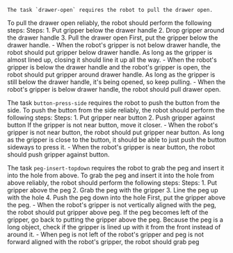 
    The task `drawer-open` requires the robot to pull the drawer open.
To pull the drawer open reliably, the robot should perform the following steps:
    Steps:  1. Put gripper below the drawer handle  2. Drop gripper around the drawer handle  3. Pull the drawer open
    First, put the gripper below the drawer handle.
    - When the robot's gripper is not below drawer handle, the robot should put gripper below drawer handle.
    As long as the gripper is almost lined up, closing it should line it up all the way.
    - When the robot's gripper is below the drawer handle and the robot's gripper is open, the robot should put gripper around drawer handle.
    As long as the gripper is still below the drawer handle, it's being opened, so keep pulling.
    - When the robot's gripper is below drawer handle, the robot should pull drawer open.

The task `button-press-side` requires the robot to push the button from the side.
To push the button from the side reliably, the robot should perform the following steps:
    Steps:  1. Put gripper near button  2. Push gripper against button
    If the gripper is not near button, move it closer.
    - When the robot's gripper is not near button, the robot should put gripper near button.
    As long as the gripper is close to the button, it should be able to just push the button sideways to press it.
    - When the robot's gripper is near button, the robot should push gripper against button.

The task `peg-insert-topdown` requires the robot to grab the peg and insert it into the hole from above.
To grab the peg and insert it into the hole from above reliably, the robot should perform the following steps:
    Steps:  1. Put gripper above the peg  2. Grab the peg with the gripper  3. Line the peg up with the hole  4. Push the peg down into the hole
    First, put the gripper above the peg.
    - When the robot's gripper is not vertically aligned with the peg, the robot should put gripper above peg.
    If the peg becomes left of the gripper, go back to putting the gripper above the peg. Because the peg is a long object, check if the gripper is lined up with it from the front instead of around it.
    - When peg is not left of the robot's gripper and peg is not forward aligned with the robot's gripper, the robot should grab peg